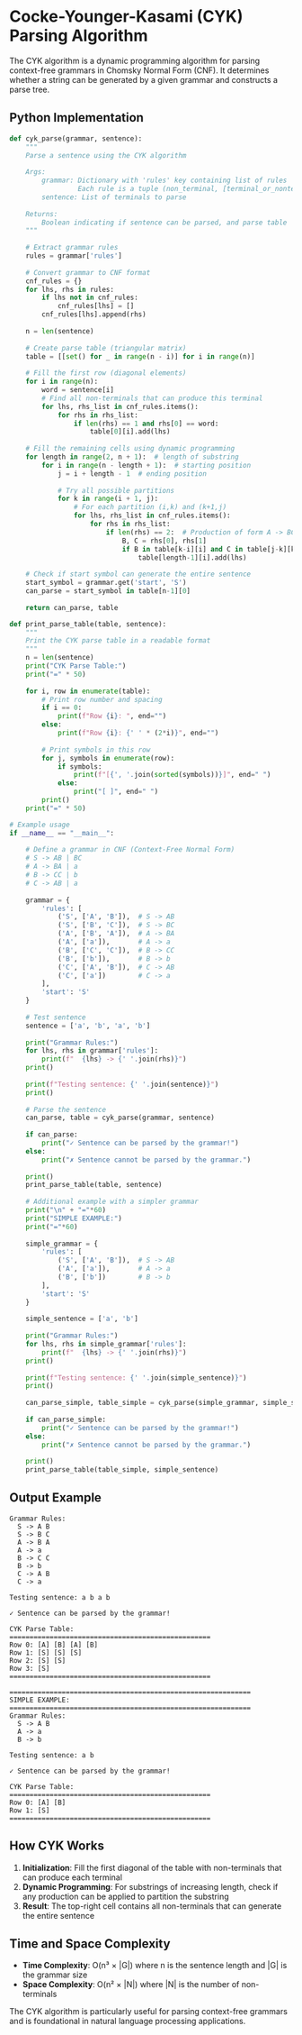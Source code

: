 # Cocke-Younger-Kasami (CYK) Parsing Algorithm

The CYK algorithm is a dynamic programming algorithm for parsing context-free grammars in Chomsky Normal Form (CNF). It determines whether a string can be generated by a given grammar and constructs a parse tree.

## Python Implementation

```python
def cyk_parse(grammar, sentence):
    """
    Parse a sentence using the CYK algorithm
    
    Args:
        grammar: Dictionary with 'rules' key containing list of rules
                 Each rule is a tuple (non_terminal, [terminal_or_nonterminal1, ...])
        sentence: List of terminals to parse
    
    Returns:
        Boolean indicating if sentence can be parsed, and parse table
    """
    
    # Extract grammar rules
    rules = grammar['rules']
    
    # Convert grammar to CNF format
    cnf_rules = {}
    for lhs, rhs in rules:
        if lhs not in cnf_rules:
            cnf_rules[lhs] = []
        cnf_rules[lhs].append(rhs)
    
    n = len(sentence)
    
    # Create parse table (triangular matrix)
    table = [[set() for _ in range(n - i)] for i in range(n)]
    
    # Fill the first row (diagonal elements)
    for i in range(n):
        word = sentence[i]
        # Find all non-terminals that can produce this terminal
        for lhs, rhs_list in cnf_rules.items():
            for rhs in rhs_list:
                if len(rhs) == 1 and rhs[0] == word:
                    table[0][i].add(lhs)
    
    # Fill the remaining cells using dynamic programming
    for length in range(2, n + 1):  # length of substring
        for i in range(n - length + 1):  # starting position
            j = i + length - 1  # ending position
            
            # Try all possible partitions
            for k in range(i + 1, j):
                # For each partition (i,k) and (k+1,j)
                for lhs, rhs_list in cnf_rules.items():
                    for rhs in rhs_list:
                        if len(rhs) == 2:  # Production of form A -> BC
                            B, C = rhs[0], rhs[1]
                            if B in table[k-i][i] and C in table[j-k][k+1]:
                                table[length-1][i].add(lhs)
    
    # Check if start symbol can generate the entire sentence
    start_symbol = grammar.get('start', 'S')
    can_parse = start_symbol in table[n-1][0]
    
    return can_parse, table

def print_parse_table(table, sentence):
    """
    Print the CYK parse table in a readable format
    """
    n = len(sentence)
    print("CYK Parse Table:")
    print("=" * 50)
    
    for i, row in enumerate(table):
        # Print row number and spacing
        if i == 0:
            print(f"Row {i}: ", end="")
        else:
            print(f"Row {i}: {' ' * (2*i)}", end="")
        
        # Print symbols in this row
        for j, symbols in enumerate(row):
            if symbols:
                print(f"[{', '.join(sorted(symbols))}]", end=" ")
            else:
                print("[ ]", end=" ")
        print()
    print("=" * 50)

# Example usage
if __name__ == "__main__":
    
    # Define a grammar in CNF (Context-Free Normal Form)
    # S -> AB | BC
    # A -> BA | a
    # B -> CC | b
    # C -> AB | a
    
    grammar = {
        'rules': [
            ('S', ['A', 'B']),  # S -> AB
            ('S', ['B', 'C']),  # S -> BC
            ('A', ['B', 'A']),  # A -> BA
            ('A', ['a']),       # A -> a
            ('B', ['C', 'C']),  # B -> CC
            ('B', ['b']),       # B -> b
            ('C', ['A', 'B']),  # C -> AB
            ('C', ['a'])        # C -> a
        ],
        'start': 'S'
    }
    
    # Test sentence
    sentence = ['a', 'b', 'a', 'b']
    
    print("Grammar Rules:")
    for lhs, rhs in grammar['rules']:
        print(f"  {lhs} -> {' '.join(rhs)}")
    print()
    
    print(f"Testing sentence: {' '.join(sentence)}")
    print()
    
    # Parse the sentence
    can_parse, table = cyk_parse(grammar, sentence)
    
    if can_parse:
        print("✓ Sentence can be parsed by the grammar!")
    else:
        print("✗ Sentence cannot be parsed by the grammar.")
    
    print()
    print_parse_table(table, sentence)
    
    # Additional example with a simpler grammar
    print("\n" + "="*60)
    print("SIMPLE EXAMPLE:")
    print("="*60)
    
    simple_grammar = {
        'rules': [
            ('S', ['A', 'B']),  # S -> AB
            ('A', ['a']),       # A -> a
            ('B', ['b'])        # B -> b
        ],
        'start': 'S'
    }
    
    simple_sentence = ['a', 'b']
    
    print("Grammar Rules:")
    for lhs, rhs in simple_grammar['rules']:
        print(f"  {lhs} -> {' '.join(rhs)}")
    print()
    
    print(f"Testing sentence: {' '.join(simple_sentence)}")
    print()
    
    can_parse_simple, table_simple = cyk_parse(simple_grammar, simple_sentence)
    
    if can_parse_simple:
        print("✓ Sentence can be parsed by the grammar!")
    else:
        print("✗ Sentence cannot be parsed by the grammar.")
    
    print()
    print_parse_table(table_simple, simple_sentence)
```

## Output Example

```
Grammar Rules:
  S -> A B
  S -> B C
  A -> B A
  A -> a
  B -> C C
  B -> b
  C -> A B
  C -> a

Testing sentence: a b a b

✓ Sentence can be parsed by the grammar!

CYK Parse Table:
==================================================
Row 0: [A] [B] [A] [B] 
Row 1: [S] [S] [S] 
Row 2: [S] [S] 
Row 3: [S] 
==================================================

============================================================
SIMPLE EXAMPLE:
============================================================
Grammar Rules:
  S -> A B
  A -> a
  B -> b

Testing sentence: a b

✓ Sentence can be parsed by the grammar!

CYK Parse Table:
==================================================
Row 0: [A] [B] 
Row 1: [S] 
==================================================
```

## How CYK Works

1. **Initialization**: Fill the first diagonal of the table with non-terminals that can produce each terminal
2. **Dynamic Programming**: For substrings of increasing length, check if any production can be applied to partition the substring
3. **Result**: The top-right cell contains all non-terminals that can generate the entire sentence

## Time and Space Complexity

- **Time Complexity**: O(n³ × |G|) where n is the sentence length and |G| is the grammar size
- **Space Complexity**: O(n² × |N|) where |N| is the number of non-terminals

The CYK algorithm is particularly useful for parsing context-free grammars and is foundational in natural language processing applications.

